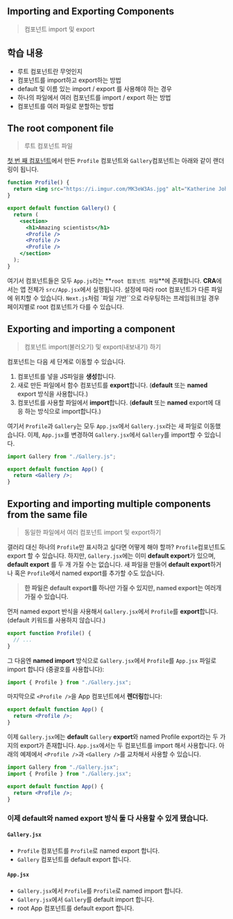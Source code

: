 ## Importing and Exporting Components

> 컴포넌트 import 및 export

## 학습 내용

- 루트 컴포넌트란 무엇인지
- 컴포넌트를 import하고 export하는 방법
- default 및 이름 있는 import / export 를 사용해야 하는 경우
- 하나의 파일에서 여러 컴포넌트를 import / export 하는 방법
- 컴포넌트를 여러 파일로 분할하는 방법

## The root component file

> 루트 컴포넌트 파일

[첫 번 째 컴포넌트](https://github.com/ohtaekwon/Frontend-101/blob/main/React/Learn/Learn%20React/1.%20UI%EA%B0%9C%EC%9A%94/1-1_First%20Component.md)에서 만든 `Profile` 컴포넌트와 `Gallery`컴포넌트는 아래와 같이 랜더링이 됩니다.

```jsx
function Profile() {
  return <img src="https://i.imgur.com/MK3eW3As.jpg" alt="Katherine Johnson" />;
}

export default function Gallery() {
  return (
    <section>
      <h1>Amazing scientists</h1>
      <Profile />
      <Profile />
      <Profile />
    </section>
  );
}
```

여기서 컴포넌트들은 모두 `App.js`라는 **`root 컴포넌트 파일`**에 존재합니다. **CRA**에서는 앱 전체가 `src/App.jsx`에서 실행됩니다. 설정에 따라 root 컴포넌트가 다른 파일에 위치할 수 있습니다. `Next.js`처럼 `파일 기반``으로 라우팅하는 프레임워크일 경우 페이지별로 root 컴포넌트가 다를 수 있습니다.

## Exporting and importing a component

> 컴포넌트 import(불러오기) 및 export(내보내기) 하기

컴포넌트는 다음 세 단계로 이동할 수 있습니다.

1. 컴포넌트를 넣을 JS파일을 **생성**합니다.
2. 새로 만든 파일에서 함수 컴포넌트를 **export**합니다. (**default** 또는 **named** export 방식을 사용합니다.)
3. 컴포넌트를 사용할 파일에서 **import**합니다. (**default** 또는 **named** export에 대응 하는 방식으로 import합니다.)

여기서 `Profile`과 `Gallery`는 모두 `App.jsx`에서 `Gallery.jsx`라는 새 파일로 이동했습니다. 이제, `App.jsx`를 변경하여 `Gallery.jsx`에서 `Gallery`를 import할 수 있습니다.

```jsx
import Gallery from "./Gallery.js";

export default function App() {
  return <Gallery />;
}
```

## Exporting and importing multiple components from the same file

> 동일한 파일에서 여러 컴포넌트 import 및 export하기

갤러리 대신 하나의 `Profile`만 표시하고 싶다면 어떻게 해야 할까? `Profile`컴포넌트도 export 할 수 있습니다. 하지만, `Gallery.jsx`에는 이미 **default export**가 있으며, **default export** 를 두 개 가질 수는 없습니다. 새 파일을 만들어 **default export**하거나 혹은 `Profile`에서 named export를 추가할 수도 있습니다.

> **한 파일은 default export를 하나만 가질 수 있지만, named export는 여러개 가질 수 있습니다.**

먼저 named export 반식을 사용해서 `Gallery.jsx`에서 `Profile`를 **export**합니다. (default 키워드를 사용하지 않습니다.)

```jsx
export function Profile() {
  // ...
}
```

그 다음엔 **named import** 방식으로 `Gallery.jsx`에서 `Profile`를 `App.jsx` 파일로 import 합니다 (중괄호를 사용합니다):

```jsx
import { Profile } from "./Gallery.jsx";
```

마지막으로 `<Profile />`을 App 컴포넌트에서 **렌더링**합니다:

```jsx
export default function App() {
  return <Profile />;
}
```

이제 `Gallery.jsx`에는 **default** `Gallery` **export**와 named Profile export라는 두 가지의 export가 존재합니다. `App.jsx`에서는 두 컴포넌트를 import 해서 사용합니다. 아래의 예제에서 `<Profile />`과 `<Gallery />`를 교차해서 사용할 수 있습니다.

```jsx
import Gallery from "./Gallery.jsx";
import { Profile } from "./Gallery.jsx";

export default function App() {
  return <Profile />;
}
```

### 이제 default와 named export 방식 둘 다 사용할 수 있게 됐습니다.

#### `Gallery.jsx`

- `Profile` 컴포넌트를 `Profile`로 named export 합니다.
- `Gallery` 컴포넌트를 default export 합니다.

#### `App.jsx`

- `Gallery.jsx`에서 `Profile`를 `Profile`로 named import 합니다.
- `Gallery.jsx`에서 `Gallery`를 default import 합니다.
- root App 컴포넌트를 default export 합니다.
